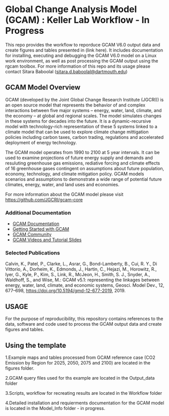 # Global Change Analysis Model (GCAM) : Keller Lab Workflow  - In Progress
This repo provides the workflow to reporduce GCAM V6.0 output data and create figures and tables presented in  (link here). It includes documentation for
installing, executing and debugging the GCAM V6.0 model on a Linux work environment, as well as post processing the GCAM output using the rgcam toolbox.
For more information of this repo and its usage please contact Sitara Baboolal (sitara.d.baboolal@dartmouth.edu)

## GCAM Model Overview
GCAM (developed by the Joint Global Change Research Institute (JGCRI)) is an open source model that represents the behavior of and complex interactions between five major systems – energy, water, land, climate, and the economy – at global and regional scales. The model simulates changes in these systems for decades into the future. It is a dynamic-recursive model with technology-rich representation of these 5 systems linked to a climate model that can be used to explore climate change mittigation policies including carbon taxes, carbon trading, regulations and accelerated deployment of energy technology. 

The GCAM model operates from 1990 to 2100 at 5 year intervals. It can be used to examine projections of future energy supply and demands and resuluting
greenhouse gas emissions, rediative forcing and climate effects of 16 greenhouse gases contingent on assumptions about future population, economy,
technology, and climate mitigation policy. GCAM models scenarios and assumptions to demonstrate a wide range of potential future climates, energy, water, and land uses and economies.

For more information about the GCAM model please visit https://github.com/JGCRI/gcam-core

### Additional Documentation

* [GCAM Documentation](http://jgcri.github.io/gcam-doc/)
* [Getting Started with GCAM](http://jgcri.github.io/gcam-doc/user-guide.html)
* [GCAM Community](http://www.globalchange.umd.edu/models/gcam/gcam-community/)
* [GCAM Videos and Tutorial Slides](https://gcims.pnnl.gov/community)

### Selected Publications

Calvin, K., Patel, P., Clarke, L., Asrar, G., Bond-Lamberty, B., Cui, R. Y., Di Vittorio, A., Dorheim, K., Edmonds, J., Hartin, C., Hejazi, M., Horowitz, R., Iyer, G., Kyle, P., Kim, S., Link, R., McJeon, H., Smith, S. J., Snyder, A., Waldhoff, S., and Wise, M.: GCAM v5.1: representing the linkages between energy, water, land, climate, and economic systems, Geosci. Model Dev., 12, 677–698, https://doi.org/10.5194/gmd-12-677-2019, 2019.

## USAGE
For the purpose of reproducibility, this repository contains references to the data, software and code used to process the GCAM output data and create figures and tables.

## Using the template
1.Example maps and tables processed from GCAM reference case (CO2 Emission by Region for 2025, 2050, 2075 and 2100) are located in the figures folder.  

2.GCAM query files used for ths example are located in the Output_data folder

3.Scripts, workflow for recreating results are located in the Workflow folder

4.Detailed installation and requierments documentation for the GCAM model is located in the Model_Info folder - in progress.



